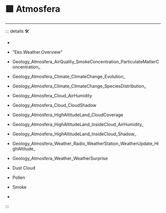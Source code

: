 # 🟩  <ekos>Atmosfera</ekos>

---

<!-- =================================================== -->
<!-- =================================================== -->
<!-- =================================================== -->
<!-- =================================================== -->
<!-- =================================================== -->
::: details 🛠

-

- "Eko.Weather.Overview"
- Geology_Atmosfera_AirQuality_SmokeConcentration_ParticulateMatterConcentration_
- Geology_Atmosfera_Climate_ClimateChange_Evolution_
- Geology_Atmosfera_Climate_ClimateChange_SpeciesDistribution_
- Geology_Atmosfera_Cloud_AirHumidity
- Geology_Atmosfera_Cloud_CloudShadow
- Geology_Atmosfera_HighAltitudeLand_CloudCoverage
- Geology_Atmosfera_HighAltitudeLand_InsideCloud_AirHumidity_
- Geology_Atmosfera_HighAltitudeLand_InsideCloud_Shadow_
- Geology_Atmosfera_Weather_Radio_WeatherStation_WeatherUpdate_HighAltitude_
- Geology_Atmosfera_Weather_WeatherSurprise
- Dust Cloud

- Pollen

- Smoke

-

:::

